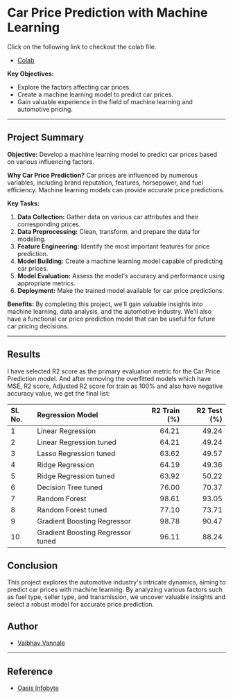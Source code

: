 
# Car Price Prediction with Machine Learning



Click on the following link to checkout the colab file.
- [Colab](https://colab.research.google.com/github/vannalevaibhav-rcb/oasis_inbt_Car_Prize_Pridiction-/blob/main/Car_Price_Prediction_with_Machine_Learning.ipynb)


**Key Objectives:**

- Explore the factors affecting car prices.
- Create a machine learning model to predict car prices.
- Gain valuable experience in the field of machine learning and automotive pricing.

---

## Project Summary

**Objective:** Develop a machine learning model to predict car prices based on various influencing factors.

**Why Car Price Prediction?** Car prices are influenced by numerous variables, including brand reputation, features, horsepower, and fuel efficiency. Machine learning models can provide accurate price predictions.

**Key Tasks:**

1. **Data Collection:** Gather data on various car attributes and their corresponding prices.
2. **Data Preprocessing:** Clean, transform, and prepare the data for modeling.
3. **Feature Engineering:** Identify the most important features for price prediction.
4. **Model Building:** Create a machine learning model capable of predicting car prices.
5. **Model Evaluation:** Assess the model's accuracy and performance using appropriate metrics.
6. **Deployment:** Make the trained model available for car price predictions.

**Benefits:** By completing this project, we'll gain valuable insights into machine learning, data analysis, and the automotive industry. We'll also have a functional car price prediction model that can be useful for future car pricing decisions.

---

## Results

I have selected R2 score as the primary evaluation metric for the Car Price Prediction model. And after removing the overfitted models which have MSE, R2 score, Adjusted R2 score for train as 100% and also have negative accuracy value, we get the final list:

| Sl. No. | Regression Model      |   R2 Train (%) |   R2 Test (%) |
|:--------|:--------------------------|---------------:|--------------:|
|    1    | Linear Regression         |       64.21  |      49.24 |
|    2    | Linear Regression tuned       |       64.21  |      49.24 |
|    3    | Lasso Regression tuned       |       63.62 |      49.57 |
|    4    | Ridge Regression         |       64.19 |      49.36 |
|    5    | Ridge Regression tuned        |       63.92 |      50.22 |
|    6    | Decision Tree tuned         |       76.00 |      70.37 |
|    7    | Random Forest         |       98.61 |      93.05 |
|    8    | Random Forest tuned        |       77.10 |      73.71 |
|    9    | Gradient Boosting Regressor         |       98.78 |      90.47 |
|    10    | Gradient Boosting Regressor tuned        |       96.11 |      88.24 |

## Conclusion

This project explores the automotive industry's intricate dynamics, aiming to predict car prices with machine learning. By analyzing various factors such as fuel type, seller type, and transmission, we uncover valuable insights and select a robust model for accurate price prediction.



## Author

- [Vaibhav Vannale](www.linkedin.com/in/vaibhav-vannale-2a051b28a)

---

## Reference
 - [Oasis Infobyte](https://oasisinfobyte.com/)
